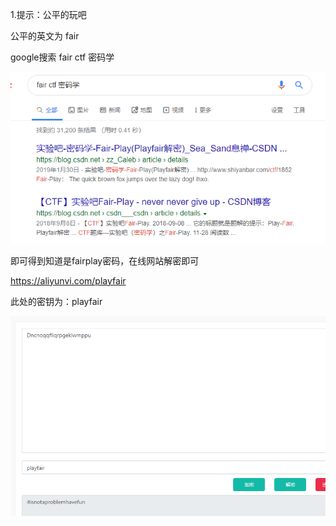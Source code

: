 1.提示：公平的玩吧

公平的英文为 fair

google搜索 fair ctf 密码学

![](https://raw.githubusercontent.com/h1iba1/h1iba1.github.io/refs/heads/master/_posts/CTF/CTFwriteup/buuctf练习笔记/crypto/images/AD6E659181B64E59AFF9B26D9E4EA5F3clipboard.png)



即可得到知道是fairplay密码，在线网站解密即可

https://aliyunvi.com/playfair



此处的密钥为：playfair

![](https://raw.githubusercontent.com/h1iba1/h1iba1.github.io/refs/heads/master/_posts/CTF/CTFwriteup/buuctf练习笔记/crypto/images/E1323BA7D6F14AD7894A06E30D4EB759clipboard.png)

